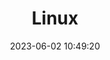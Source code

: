 ---
pageComponent: 
  name: Catalogue
  data: 
    key: 运维/10.Linux
    imgUrl: /img/category/deep-learning.png
    description: Linux操作系统
title: Linux
permalink: /ops/linux/
date: 2023-06-02 10:49:20
---